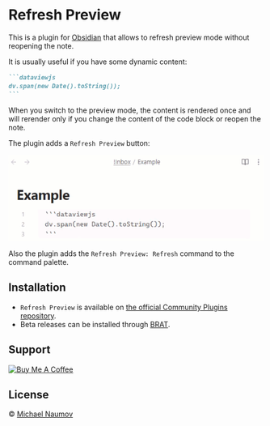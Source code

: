 # Refresh Preview

This is a plugin for [Obsidian](https://obsidian.md/) that allows to refresh preview mode without reopening the note.

It is usually useful if you have some dynamic content:

````markdown
```dataviewjs
dv.span(new Date().toString());
```
````

When you switch to the preview mode, the content is rendered once and will rerender only if you change the content of the code block or reopen the note.

The plugin adds a `Refresh Preview` button:

![Demo](images/demo.gif)

Also the plugin adds the `Refresh Preview: Refresh` command to the command palette.

## Installation

- `Refresh Preview` is available on [the official Community Plugins repository](https://obsidian.md/plugins?id=refresh-preview).
- Beta releases can be installed through [BRAT](https://github.com/TfTHacker/obsidian42-brat).

## Support

<a href="https://www.buymeacoffee.com/mnaoumov" target="_blank"><img src="https://cdn.buymeacoffee.com/buttons/v2/default-yellow.png" alt="Buy Me A Coffee" style="height: 60px !important;width: 217px !important;"></a>

## License

© [Michael Naumov](https://github.com/mnaoumov/)
